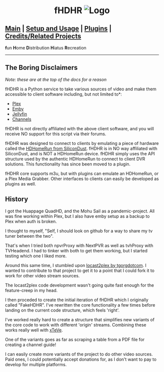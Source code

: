 # <p align="center">fHDHR    <img src="docs/images/logo.ico" alt="Logo"/></p>

[Main](https://fhdhr.github.io/fHDHR_Docs/)  |  [Setup and Usage](https://fhdhr.github.io/fHDHR_Docs/usage/)  |  [Plugins](https://fhdhr.github.io/fHDHR_Docs/plugins/)  |  [Credits/Related Projects](https://fhdhr.github.io/fHDHR_Docs/related-projects/)
---
**f**un
**H**ome
**D**istribution
**H**iatus
**R**ecreation

---

## The Boring Disclaimers

_Note: these are at the top of the docs for a reason_

fHDHR is a Python service to take various sources of video and make them accessible to client software including, but not limited to*:

* [Plex](https://www.plex.tv/)
* [Emby](https://emby.media/)
* [Jellyfin](https://jellyfin.org/)
* [Channels](https://getchannels.com/)

fHDHR is not directly affiliated with the above client software, and you will receive NO support for this script via their forums.

fHDHR was designed to connect to clients by emulating a piece of hardware called the [HDHomeRun from SiliconDust](https://www.silicondust.com/). fHDHR is in NO way affiliated with SiliconDust, and is NOT a HDHomeRun device. fHDHR simply uses the API structure used by the authentic HDHomeRun to connect to client DVR solutions. This functionality has since been moved to a plugin.

fHDHR core supports m3u, but with plugins can emulate an HDHomeRun, or a Plex Media Grabber. Other interfaces to clients can easily be developed as plugins as well.

## History

I got the Huappage QuadHD, and the Mohu Sail as a pandemic-project. All was fine working within Plex, but I also have emby setup as a backup to Plex when auth is broken.

I thought to myself, "Self, I should look on github for a way to share my tv tuner between the two".

That's when I tried both npvrProxy with NextPVR as well as tvhProxy with TVHeadend. I had to tinker with both to get them working, but I started testing which one I liked more.

Around this same time, I stumbled upon [locast2plex by tgorgdotcom](https://github.com/tgorgdotcom/locast2plex). I wanted to contribute to that project to get it to a point that I could fork it to work for other video stream sources.

The locast2plex code development wasn't going quite fast enough for the feature-creep in my head.

I then proceded to create the initial iteration of fHDHR which I originally called "FakeHDHR". I've rewritten the core functionality a few times before landing on the current code structure, which feels 'right'.

I've worked really hard to create a structure that simplifies new variants of the core code to work with different 'origin' streams. Combining these works really well with [xTeVe](https://github.com/xteve-project/xTeVe).

One of the variants goes as far as scraping a table from a PDF file for creating a channel guide!

I can easily create more variants of the project to do other video sources. Paid ones, I could potentially accept donations for, as I don't want to pay to develop for multiple platforms.
